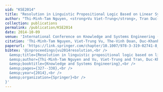 ```yaml
---
uid: "KSE2014"
title: "Resolution in Linguistic Propositional Logic Based on Linear Symmetrical Hedge Algebra"
author: "Thi-Minh-Tam Nguyen, <strong>Vu Viet-Trung</strong>, Tran Duc-Khanh and The-Vinh Doan"
collection: publications
permalink: /publication/KSE2014
date: 2014-10-09
venue: 'International Conference on Knowledge and Systems Engineering (KSE)'
citation: 'Thi-Minh-Tam Nguyen, Viet-Trung Vu, The-Vinh Doan, Duc-Khanh Tran. &quot;Resolution in Linguistic Propositional Logic Based on Linear Symmetrical Hedge Algebra,&quot; In Proceedings of the Fifth International Conference on Knowledge and Systems Engineering (KSE), pp. 327-338. Springer, Cham, 2014.'
paperurl: 'https://link.springer.com/chapter/10.1007/978-3-319-02741-8_28'
bibtex: '@inproceedings{vu2014resolution,<br />
  &emsp;title={Resolution in linguistic propositional logic based on linear symmetrical hedge algebra},<br />
  &emsp;author={Thi-Minh-Tam Nguyen and Vu, Viet-Trung and Tran, Duc-Khanh and The-Vinh Doan},<br />
  &emsp;booktitle={Knowledge and Systems Engineering},<br />
  &emsp;pages={327--338},<br />
  &emsp;year={2014},<br />
  &emsp;organization={Springer}<br />
}'
---
```

